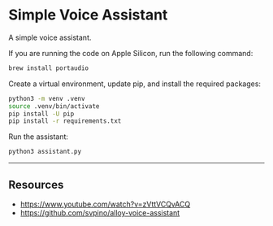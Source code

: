 # Simple Voice Assistant

A simple voice assistant. 

If you are running the code on Apple Silicon, run the following command:

```sh
brew install portaudio
```

Create a virtual environment, update pip, and install the required packages:

```sh
python3 -m venv .venv
source .venv/bin/activate
pip install -U pip
pip install -r requirements.txt
```
Run the assistant:

```sh
python3 assistant.py
```

---
## Resources

- <https://www.youtube.com/watch?v=zVttVCQvACQ>
- <https://github.com/svpino/alloy-voice-assistant>